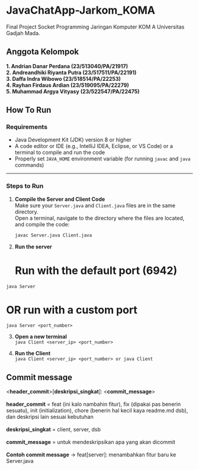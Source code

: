 # JavaChatApp-Jarkom_KOMA
Final Project Socket Programming Jaringan Komputer KOM A Universitas Gadjah Mada.

## Anggota Kelompok
**1. Andrian Danar Perdana (23/513040/PA/21917)**<br/>
**2. Andreandhiki Riyanta Putra (23/517511/PA/22191)**<br/>
**3. Daffa Indra Wibowo (23/518514/PA/22253)**<br/>
**4. Rayhan Firdaus Ardian (23/519095/PA/22279)**<br/>
**5. Muhammad Argya Vityasy (23/522547/PA/22475)**<br/>

## How To Run
### Requirements
- Java Development Kit (JDK) version 8 or higher
- A code editor or IDE (e.g., IntelliJ IDEA, Eclipse, or VS Code) or a terminal to compile and run the code
- Properly set `JAVA_HOME` environment variable (for running `javac` and `java` commands)

---

### Steps to Run

1. **Compile the Server and Client Code**  
   Make sure your `Server.java` and `Client.java` files are in the same directory.  
   Open a terminal, navigate to the directory where the files are located, and compile the code:  

   ```bash
   javac Server.java Client.java

2. **Run the server** <br/>
   # Run with the default port (6942)
   
  ```java Server```

  # OR run with a custom port
  ```java Server <port_number>```

3. **Open a new terminal** <br/>
```java Client <server_ip> <port_number>```

4. **Run the Client** <br/>
```java Client <server_ip> <port_number> or java Client``` 


## Commit message
<**header_commit**>[**deskripsi_singkat**]: <**commit_message**> <br/> <br/>
**header_commit** = feat (ini kalo nambahin fitur), fix (dipakai pas benerin sesuatu), init (initialization), chore (benerin hal kecil kaya readme.md dsb), dan deskripsi lain sesuai kebutuhan <br/> <br/>
**deskripsi_singkat** = client, server, dsb <br/> <br/>
**commit_message** = untuk mendeskripsikan apa yang akan dicommit <br/> <br/>
**Contoh commit message** -> feat[server]: menambahkan fitur baru ke Server.java <br/>
